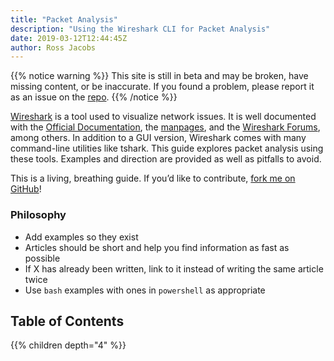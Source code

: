 ```yaml
---
title: "Packet Analysis"
description: "Using the Wireshark CLI for Packet Analysis"
date: 2019-03-12T12:44:45Z
author: Ross Jacobs
---
```


{{% notice warning %}}
This site is still in beta and may be broken, have missing content, or be inaccurate.
If you found a problem, please report it as an issue on the [repo](https://github.com/pocc/tshark.dev/issues).
{{% /notice %}}

[Wireshark](https://en.wikipedia.org/wiki/Wireshark) is a tool used to visualize network issues.
It is well documented with the [Official Documentation](https://www.wireshark.org/docs/),
the [manpages](https://www.wireshark.org/docs/man-pages/), and the [Wireshark Forums](ask.wireshark.org), among others.
In addition to a GUI version, Wireshark comes with many command-line utilities like tshark.
This guide explores packet analysis using these tools. Examples and direction are provided as well as pitfalls to avoid.

This is a living, breathing guide. If you’d like to contribute, [fork me on GitHub](https://github.com/pocc/tshark.dev)!

### Philosophy

* Add examples so they exist
* Articles should be short and help you find information as fast as possible
* If X has already been written, link to it instead of writing the same article twice
* Use `bash` examples with ones in `powershell` as appropriate

## Table of Contents

{{% children depth="4" %}}
